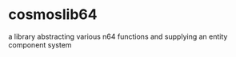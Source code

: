 # cosmoslib64
 a library abstracting various n64 functions and supplying an entity component system

